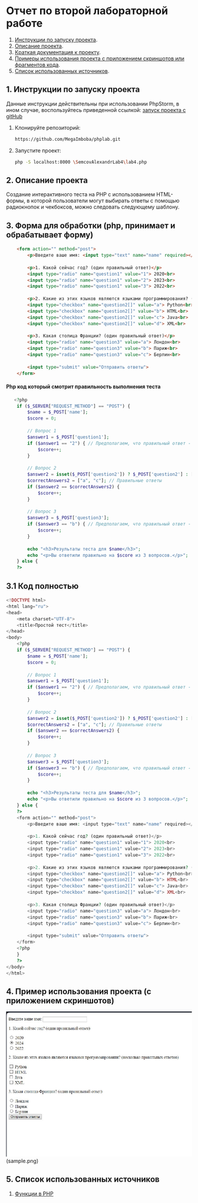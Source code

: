 # Отчет по второй лабораторной работе

1. [Инструкции по запуску проекта](#1-инструкции-по-запуску-проекта).
2. [Описание проекта](#2-описание-проекта).
3. [Краткая документация к проекту](#3-краткая-документация-к-проекту).
4. [Примеры использования проекта с приложением скриншотов или фрагментов кода](#4-пример-использования-проекта-с-приложением-скриншотов).
5. [Список использованных источников](#5-список-использованных-источников).

## 1. Инструкции по запуску проекта

Данные инструкции действительны при использовании PhpStorm, в ином случае, воспользуйтесь приведенной ссылкой:
[запуск проекта с gitHub](https://www.youtube.com/watch?v=6N6JFynR0gM)

1. Клонируйте репозиторий:
   ```bash
   https://github.com/MegaImboba/phplab.git
2. Запустите проект:
   <!-- Если у вас есть веб-сервер (например, Apache или Nginx), настройте его так, чтобы корневой каталог указывал на
   каталог вашего проекта.  
   Если у вас нет веб-сервера, вы можете использовать встроенный сервер PHP для тестирования: -->
   ```bash 
   php -S localhost:8000 \SemcovAlexandrLab4\lab4.php

## 2. Описание проекта

Создание интерактивного теста на PHP с использованием HTML-формы, в которой пользователи могут выбирать ответы с помощью радиокнопок и чекбоксов, можно следовать следующему шаблону. 

## 3. Форма для обработки (php, принимает и обрабатывает форму)
```html
    <form action="" method="post">
        <p>Введите ваше имя: <input type="text" name="name" required></p>
        
        <p>1. Какой сейчас год? (один правильный ответ)</p>
        <input type="radio" name="question1" value="1"> 2020<br>
        <input type="radio" name="question1" value="2"> 2023<br>
        <input type="radio" name="question1" value="3"> 2022<br>

        <p>2. Какие из этих языков являются языками программирования? (несколько правильных ответов)</p>
        <input type="checkbox" name="question2[]" value="a"> Python<br>
        <input type="checkbox" name="question2[]" value="b"> HTML<br>
        <input type="checkbox" name="question2[]" value="c"> Java<br>
        <input type="checkbox" name="question2[]" value="d"> XML<br>

        <p>3. Какая столица Франции? (один правильный ответ)</p>
        <input type="radio" name="question3" value="a"> Лондон<br>
        <input type="radio" name="question3" value="b"> Париж<br>
        <input type="radio" name="question3" value="c"> Берлин<br>

        <input type="submit" value="Отправить ответы">
    </form>
```
#### Php код который смотрит правильность выполнения теста

```php
   <?php
    if ($_SERVER["REQUEST_METHOD"] == "POST") {
        $name = $_POST['name'];
        $score = 0;

        // Вопрос 1
        $answer1 = $_POST['question1'];
        if ($answer1 == "2") { // Предполагаем, что правильный ответ - это вариант 2
            $score++;
        }

        // Вопрос 2
        $answer2 = isset($_POST['question2']) ? $_POST['question2'] : [];
        $correctAnswers2 = ["a", "c"]; // Правильные ответы
        if ($answer2 == $correctAnswers2) {
            $score++;
        }

        // Вопрос 3
        $answer3 = $_POST['question3'];
        if ($answer3 == "b") { // Предполагаем, что правильный ответ - это вариант b
            $score++;
        }

        echo "<h3>Результаты теста для $name</h3>";
        echo "<p>Вы ответили правильно на $score из 3 вопросов.</p>";
    } else {
    ?>
```
## 3.1 Код полностью
```php
<!DOCTYPE html>
<html lang="ru">
<head>
    <meta charset="UTF-8">
    <title>Простой тест</title>
</head>
<body>
    <?php
    if ($_SERVER["REQUEST_METHOD"] == "POST") {
        $name = $_POST['name'];
        $score = 0;

        // Вопрос 1
        $answer1 = $_POST['question1'];
        if ($answer1 == "2") { // Предполагаем, что правильный ответ - это вариант 2
            $score++;
        }

        // Вопрос 2
        $answer2 = isset($_POST['question2']) ? $_POST['question2'] : [];
        $correctAnswers2 = ["a", "c"]; // Правильные ответы
        if ($answer2 == $correctAnswers2) {
            $score++;
        }

        // Вопрос 3
        $answer3 = $_POST['question3'];
        if ($answer3 == "b") { // Предполагаем, что правильный ответ - это вариант b
            $score++;
        }

        echo "<h3>Результаты теста для $name</h3>";
        echo "<p>Вы ответили правильно на $score из 3 вопросов.</p>";
    } else {
    ?>
    <form action="" method="post">
        <p>Введите ваше имя: <input type="text" name="name" required></p>
        
        <p>1. Какой сейчас год? (один правильный ответ)</p>
        <input type="radio" name="question1" value="1"> 2020<br>
        <input type="radio" name="question1" value="2"> 2023<br>
        <input type="radio" name="question1" value="3"> 2022<br>

        <p>2. Какие из этих языков являются языками программирования? (несколько правильных ответов)</p>
        <input type="checkbox" name="question2[]" value="a"> Python<br>
        <input type="checkbox" name="question2[]" value="b"> HTML<br>
        <input type="checkbox" name="question2[]" value="c"> Java<br>
        <input type="checkbox" name="question2[]" value="d"> XML<br>

        <p>3. Какая столица Франции? (один правильный ответ)</p>
        <input type="radio" name="question3" value="a"> Лондон<br>
        <input type="radio" name="question3" value="b"> Париж<br>
        <input type="radio" name="question3" value="c"> Берлин<br>

        <input type="submit" value="Отправить ответы">
    </form>
    <?php
    }
    ?>
</body>
</html>
```

## 4. Пример использования проекта (с приложением скриншотов)

![Пример работы программы](sample1.png)(sample.png)

## 5. Список использованных источников

1. [Функции в PHP](https://www.php.net/manual/ru/functions.user-defined.php)

